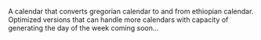 A calendar that converts gregorian calendar to and from ethiopian calendar. Optimized versions that can handle more calendars with capacity of generating the day of the week coming soon...
